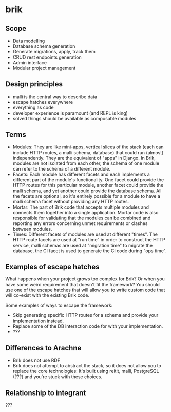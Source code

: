 # brik

## Scope

* Data modelling
* Database schema generation
* Generate migrations, apply, track them
* CRUD rest endpoints generation
* Admin interface
* Modular project management

## Design principles

* malli is the central way to describe data
* escape hatches everywhere
* everything as code
* developer experience is paramount (and REPL is king)
* solved things should be available as composable modules

## Terms

* Modules: They are like mini-apps, vertical slices of the stack (each can
  include HTTP routes, a malli schema, database) that could run (almost)
  independently. They are the equivalent of "apps" in Django. In Brik, modules
  are not isolated from each other, the schema of one module can refer to the
  schema of a different module.
* Facets: Each module has different facets and each implements a different part
  of the module's functionality. One facet could provide the HTTP routes for
  this particular module, another facet could provide the malli schema, and yet
  another could provide the database schema. All the facets are optional, so
  it's entirely possible for a module to have a malli schema facet without
  providing any HTTP routes.
* Mortar: The part of Brik code that accepts multiple modules and connects them
  together into a single application. Mortar code is also responsible for
  validating that the modules can be combined and reporting any errors
  concerning unmet requirements or clashes between modules.
* Times: Different facets of modules are used at different "times". The HTTP
  route facets are used at "run time" in order to construct the HTTP service,
  malli schemas are used at "migration time" to migrate the database, the CI
  facet is used to generate the CI code during "ops time".

## Examples of escape hatches

What happens when your project grows too complex for Brik? Or when you have some
weird requirement that doesn't fit the framework? You should use one of the
escape hatches that will allow you to write custom code that will co-exist with
the existing Brik code.

Some examples of ways to escape the framework:

* Skip generating specific HTTP routes for a schema and provide your
  implementation instead.
* Replace some of the DB interaction code for with your implementation.
* ???

## Differences to Arachne

* Brik does not use RDF
* Brik does not attempt to abstract the stack, so it does not allow you to
  replace the core technologies: It's built using reitit, malli, PostgreSQL
  (???) and you're stuck with these choices.

## Relationship to integrant

???
